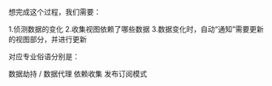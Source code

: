想完成这个过程，我们需要：

1.侦测数据的变化
2.收集视图依赖了哪些数据
3.数据变化时，自动“通知”需要更新的视图部分，并进行更新

对应专业俗语分别是：

数据劫持 / 数据代理
依赖收集
发布订阅模式